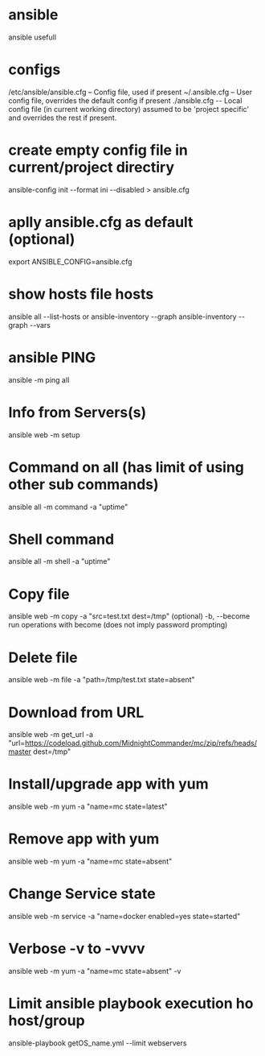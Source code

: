 # ansible
ansible usefull

# configs
/etc/ansible/ansible.cfg – Config file, used if present
~/.ansible.cfg – User config file, overrides the default config if present
./ansible.cfg -- Local config file (in current working directory) assumed to  be  'project specific' and overrides the rest if present.
# create  empty config  file in current/project directiry
ansible-config init --format ini  --disabled  > ansible.cfg

# aplly ansible.cfg as default (optional)
export ANSIBLE_CONFIG=ansible.cfg

# show hosts file  hosts
ansible all  --list-hosts
or
ansible-inventory --graph
ansible-inventory --graph  --vars

# ansible PING
ansible -m ping all

# Info from Servers(s)
ansible web -m setup

# Command on all (has limit  of using  other sub commands)
ansible all -m command -a "uptime"

# Shell command
ansible all -m shell -a "uptime"

# Copy file
ansible web -m copy -a "src=test.txt dest=/tmp"
(optional)    -b, --become  run operations with become (does not imply password prompting)

# Delete file
ansible web -m file  -a "path=/tmp/test.txt state=absent"

# Download from URL
ansible web -m get_url  -a "url=https://codeload.github.com/MidnightCommander/mc/zip/refs/heads/master dest=/tmp"

# Install/upgrade app with yum
ansible web -m yum  -a "name=mc state=latest"
# Remove app with yum
ansible web -m yum   -a "name=mc state=absent"

# Change Service state
ansible web -m service  -a "name=docker enabled=yes state=started"

# Verbose -v to -vvvv
ansible web -m yum  -a "name=mc state=absent" -v

# Limit ansible playbook execution ho host/group
ansible-playbook  getOS_name.yml --limit webservers
